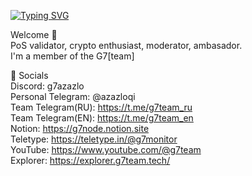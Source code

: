 [![Typing SVG](https://readme-typing-svg.herokuapp.com?color=%2336BCF7&lines=Hi+I'm+AzaZLO+from+G7[team])](https://git.io/typing-svg)

Welcome 🤘  
PoS validator, crypto enthusiast, moderator, ambasador.  
I'm a member of the G7[team]  

  
💬 Socials  
Discord: g7azazlo <br />
Personal Telegram: @azazloqi  <br />
Team Telegram(RU): https://t.me/g7team_ru <br />
Team Telegram(EN): https://t.me/g7team_en <br />
Notion: https://g7node.notion.site <br />
Teletype: https://teletype.in/@g7monitor<br />
YouTube: https://www.youtube.com/@g7team<br />
Explorer: https://explorer.g7team.tech/

